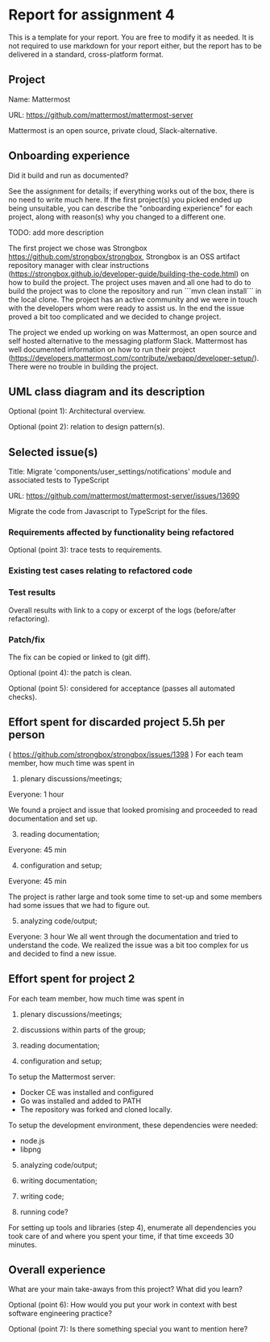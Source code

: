 # Report for assignment 4

This is a template for your report. You are free to modify it as needed.
It is not required to use markdown for your report either, but the report
has to be delivered in a standard, cross-platform format.

## Project

Name: Mattermost

URL: https://github.com/mattermost/mattermost-server

Mattermost is an open source, private cloud, Slack-alternative.

## Onboarding experience

Did it build and run as documented?

See the assignment for details; if everything works out of the box,
there is no need to write much here. If the first project(s) you picked
ended up being unsuitable, you can describe the "onboarding experience"
for each project, along with reason(s) why you changed to a different one.

TODO: add more description

The first project we chose was Strongbox https://github.com/strongbox/strongbox, Strongbox is an OSS artifact repository manager with clear instructions (https://strongbox.github.io/developer-guide/building-the-code.html) on how to build the project. The project uses maven and all one had to do to build the project was to clone the repository and run ´´´mvn clean install´´´ in the local clone. The project has an active community and we were in touch with the developers whom were ready to assist us. In the end the issue proved a bit too complicated and we decided to change project.

The project we ended up working on was Mattermost, an open source and self hosted alternative to the messaging platform Slack. Mattermost has well documented information on how to run their project (https://developers.mattermost.com/contribute/webapp/developer-setup/). There were no trouble in building the project.

## UML class diagram and its description

Optional (point 1): Architectural overview.

Optional (point 2): relation to design pattern(s).

## Selected issue(s)

Title: Migrate 'components/user_settings/notifications' module and associated tests to TypeScript

URL: https://github.com/mattermost/mattermost-server/issues/13690

Migrate the code from Javascript to TypeScript for the files.

### Requirements affected by functionality being refactored

Optional (point 3): trace tests to requirements.

### Existing test cases relating to refactored code

### Test results

Overall results with link to a copy or excerpt of the logs (before/after
refactoring).

### Patch/fix

The fix can be copied or linked to (git diff).

Optional (point 4): the patch is clean.

Optional (point 5): considered for acceptance (passes all automated checks).

## Effort spent for discarded project 5.5h per person
 ( https://github.com/strongbox/strongbox/issues/1398 )
For each team member, how much time was spent in

1. plenary discussions/meetings;

Everyone: 1 hour

We found a project and issue that looked promising and proceeded to read documentation and set up.

3. reading documentation;
    
Everyone: 45 min

4. configuration and setup;
    
Everyone: 45 min

The project is rather large and took some time to set-up and some members had some issues that we had to figure out.

5. analyzing code/output;

Everyone: 3 hour
We all went through the documentation and tried to understand the code. We realized the issue was a bit too complex for us and decided to find a new issue.

## Effort spent for project 2

For each team member, how much time was spent in

1. plenary discussions/meetings;

2. discussions within parts of the group;

3. reading documentation;

4. configuration and setup;

To setup the Mattermost server:
- Docker CE was installed and configured
- Go was installed and added to PATH
- The repository was forked and cloned locally.

To setup the development environment, these dependencies were needed:
- node.js
- libpng

5. analyzing code/output;

6. writing documentation;

7. writing code;

8. running code?




For setting up tools and libraries (step 4), enumerate all dependencies
you took care of and where you spent your time, if that time exceeds
30 minutes.

## Overall experience

What are your main take-aways from this project? What did you learn?

Optional (point 6): How would you put your work in context with best software engineering practice?

Optional (point 7): Is there something special you want to mention here?
